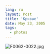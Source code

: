 ```yaml
---
lang: ru
layout: Post
title: 'Кривые'
date: May 23, 2005
tags:
  - photos
---
```


![F0062-0022.jpg](upload://F0062-0022.jpg)

